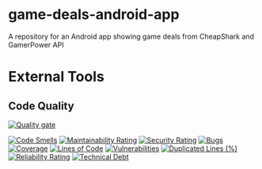 # game-deals-android-app
A repository for an Android app showing game deals from CheapShark and GamerPower API

# External Tools
## Code Quality
[![Quality gate](https://sonarcloud.io/api/project_badges/quality_gate?project=Mithrandir21_game-deals-android-app)](https://sonarcloud.io/summary/new_code?id=Mithrandir21_game-deals-android-app)


[![Code Smells](https://sonarcloud.io/api/project_badges/measure?project=Mithrandir21_game-deals-android-app&metric=code_smells)](https://sonarcloud.io/summary/new_code?id=Mithrandir21_game-deals-android-app)
[![Maintainability Rating](https://sonarcloud.io/api/project_badges/measure?project=Mithrandir21_game-deals-android-app&metric=sqale_rating)](https://sonarcloud.io/summary/new_code?id=Mithrandir21_game-deals-android-app)
[![Security Rating](https://sonarcloud.io/api/project_badges/measure?project=Mithrandir21_game-deals-android-app&metric=security_rating)](https://sonarcloud.io/summary/new_code?id=Mithrandir21_game-deals-android-app)
[![Bugs](https://sonarcloud.io/api/project_badges/measure?project=Mithrandir21_game-deals-android-app&metric=bugs)](https://sonarcloud.io/summary/new_code?id=Mithrandir21_game-deals-android-app)
[![Coverage](https://sonarcloud.io/api/project_badges/measure?project=Mithrandir21_game-deals-android-app&metric=coverage)](https://sonarcloud.io/summary/new_code?id=Mithrandir21_game-deals-android-app)
[![Lines of Code](https://sonarcloud.io/api/project_badges/measure?project=Mithrandir21_game-deals-android-app&metric=ncloc)](https://sonarcloud.io/summary/new_code?id=Mithrandir21_game-deals-android-app)
[![Vulnerabilities](https://sonarcloud.io/api/project_badges/measure?project=Mithrandir21_game-deals-android-app&metric=vulnerabilities)](https://sonarcloud.io/summary/new_code?id=Mithrandir21_game-deals-android-app)
[![Duplicated Lines (%)](https://sonarcloud.io/api/project_badges/measure?project=Mithrandir21_game-deals-android-app&metric=duplicated_lines_density)](https://sonarcloud.io/summary/new_code?id=Mithrandir21_game-deals-android-app)
[![Reliability Rating](https://sonarcloud.io/api/project_badges/measure?project=Mithrandir21_game-deals-android-app&metric=reliability_rating)](https://sonarcloud.io/summary/new_code?id=Mithrandir21_game-deals-android-app)
[![Technical Debt](https://sonarcloud.io/api/project_badges/measure?project=Mithrandir21_game-deals-android-app&metric=sqale_index)](https://sonarcloud.io/summary/new_code?id=Mithrandir21_game-deals-android-app)

